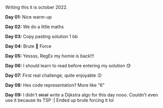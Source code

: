 Writing this it is october 2022.

**Day 01:** Nice warm-up

**Day 02:** We do a little maths

**Day 03:** Copy pasting solution 1 bb

**Day 04:** Brute 👏 Force

**Day 05:** Yessss, RegEx my homie is back!!!

**Day 06:** I should learn to read before entering my solution 😓

**Day 07:** First real challenge, quite enjoyable :D

**Day 08:** Hex code representation? More like "6"

**Day 09:** I didn't ~~steal~~ write a Dijkstra algo for this day nooo. Couldn't even use it because its TSP :|  Ended up brute forcing it lol